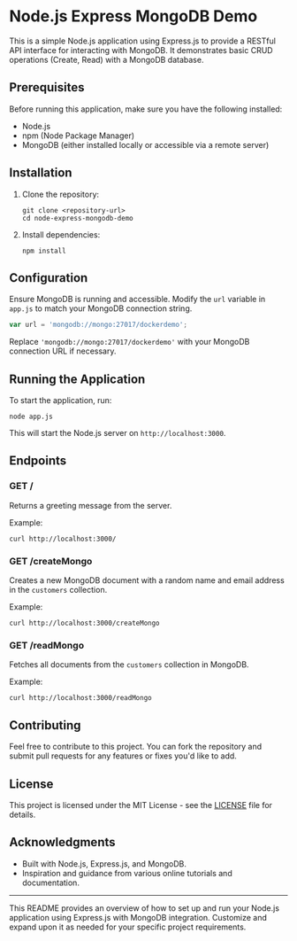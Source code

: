 
# Node.js Express MongoDB Demo

This is a simple Node.js application using Express.js to provide a RESTful API interface for interacting with MongoDB. It demonstrates basic CRUD operations (Create, Read) with a MongoDB database.

## Prerequisites

Before running this application, make sure you have the following installed:

- Node.js
- npm (Node Package Manager)
- MongoDB (either installed locally or accessible via a remote server)

## Installation

1. Clone the repository:
   ```
   git clone <repository-url>
   cd node-express-mongodb-demo
   ```

2. Install dependencies:
   ```
   npm install
   ```

## Configuration

Ensure MongoDB is running and accessible. Modify the `url` variable in `app.js` to match your MongoDB connection string.

```javascript
var url = 'mongodb://mongo:27017/dockerdemo';
```

Replace `'mongodb://mongo:27017/dockerdemo'` with your MongoDB connection URL if necessary.

## Running the Application

To start the application, run:
```
node app.js
```

This will start the Node.js server on `http://localhost:3000`.

## Endpoints

### GET /

Returns a greeting message from the server.

Example:
```
curl http://localhost:3000/
```

### GET /createMongo

Creates a new MongoDB document with a random name and email address in the `customers` collection.

Example:
```
curl http://localhost:3000/createMongo
```

### GET /readMongo

Fetches all documents from the `customers` collection in MongoDB.

Example:
```
curl http://localhost:3000/readMongo
```


## Contributing

Feel free to contribute to this project. You can fork the repository and submit pull requests for any features or fixes you'd like to add.

## License

This project is licensed under the MIT License - see the [LICENSE](LICENSE) file for details.

## Acknowledgments

- Built with Node.js, Express.js, and MongoDB.
- Inspiration and guidance from various online tutorials and documentation.

---

This README provides an overview of how to set up and run your Node.js application using Express.js with MongoDB integration. Customize and expand upon it as needed for your specific project requirements.

